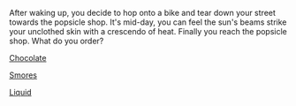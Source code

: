 After waking up, you decide to hop onto a bike and tear down your street towards
the popsicle shop. It's mid-day, you can feel the sun's beams strike your
unclothed skin with a crescendo of heat. Finally you reach the popsicle shop.
What do you order?

[Chocolate](english/search_for_chocolate/search_for_chocolate.md)

[Smores](https://github.com/shalbert94/create-your-own-adventure/blob/master/english/smores/smores.md)

[Liquid](https://github.com/shalbert94/create-your-own-adventure/blob/master/english/liquid/liquid.md)
